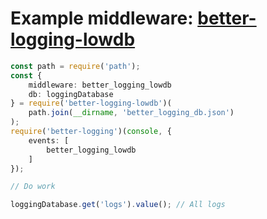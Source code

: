 # Example middleware: [better-logging-lowdb](https://github.com/Olian04/better-logging-lowdb)

```ts
const path = require('path');
const { 
    middleware: better_logging_lowdb 
    db: loggingDatabase
} = require('better-logging-lowdb')(
    path.join(__dirname, 'better_logging_db.json')
);
require('better-logging')(console, {
    events: [
        better_logging_lowdb
    ]
});

// Do work

loggingDatabase.get('logs').value(); // All logs
```
